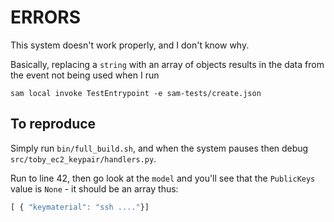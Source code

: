 # ERRORS
This system doesn't work properly, and I don't know why.

Basically, replacing a `string` with an array of objects results in the data from the event not being used when I run
```
sam local invoke TestEntrypoint -e sam-tests/create.json
```

## To reproduce
Simply run `bin/full_build.sh`, and when the system pauses then debug `src/toby_ec2_keypair/handlers.py`.

Run to line 42, then go look at the `model` and you'll see that the `PublicKeys` value is `None` - it should be an array 
thus:

```javascript
[ { "keymaterial": "ssh ...."}]
```

